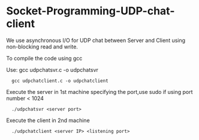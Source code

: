 # Socket-Programming-UDP-chat-client
We use asynchronous I/O for UDP chat between Server and Client using non-blocking read and write.

To compile the code using gcc


 Use: gcc udpchatsvr.c -o udpchatsvr
 
 
      gcc udpchatclient.c -o udpchatclient
      
Execute the server in 1st machine specifying the port,use sudo if using port number < 1024


      ./udpchatsvr <server port>
Execute the client in 2nd machine


      ./udpchatclient <server IP> <listening port>
  
  
